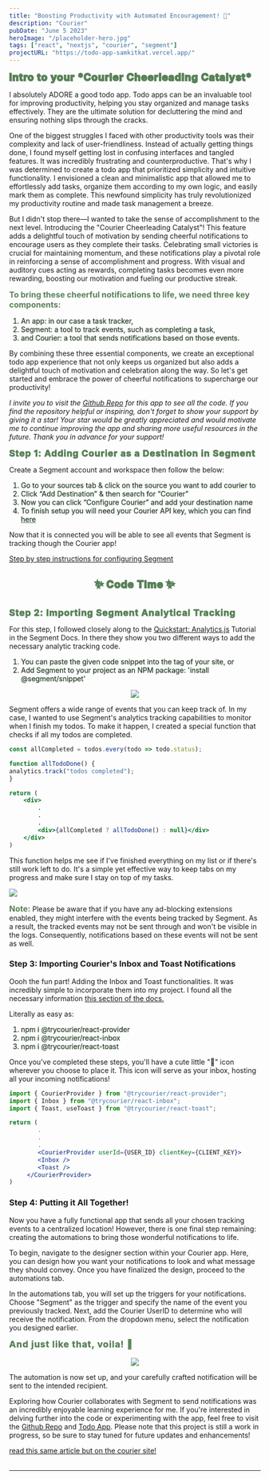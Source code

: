 ```yaml
---
title: "Boosting Productivity with Automated Encouragement! 🎉"
description: "Courier"
pubDate: "June 5 2023"
heroImage: "/placeholder-hero.jpg"
tags: ["react", "nextjs", "courier", "segment"]
projectURL: "https://todo-app-samkitkat.vercel.app/"
---
```

<span style="color:#588157; font-weight: bold; font-size: 20px; -webkit-text-stroke: 2px #588157; letter-spacing: 1px;">
Intro to your *Courier Cheerleading Catalyst*
</span>

I absolutely ADORE a good todo app. Todo apps can be an invaluable tool for improving productivity, helping you stay organized and manage tasks effectively. They are the ultimate solution for decluttering the mind and ensuring nothing slips through the cracks.

One of the biggest struggles I faced with other productivity tools was their complexity and lack of user-friendliness. Instead of actually getting things done, I found myself getting lost in confusing interfaces and tangled features. It was incredibly frustrating and counterproductive. That's why I was determined to create a todo app that prioritized simplicity and intuitive functionality. I envisioned a clean and minimalistic app that allowed me to effortlessly add tasks, organize them according to my own logic, and easily mark them as complete. This newfound simplicity has truly revolutionized my productivity routine and made task management a breeze.

But I didn't stop there—I wanted to take the sense of accomplishment to the next level. Introducing the "Courier Cheerleading Catalyst"! This feature adds a delightful touch of motivation by sending cheerful notifications to encourage users as they complete their tasks. Celebrating small victories is crucial for maintaining momentum, and these notifications play a pivotal role in reinforcing a sense of accomplishment and progress. With visual and auditory cues acting as rewards, completing tasks becomes even more rewarding, boosting our motivation and fueling our productive streak.

<span style="color:#588157; font-weight: bold; font-size: 16px;">
To bring these cheerful notifications to life, we need three key components:
</span>

<span style="-webkit-text-stroke: 0.4px #588157">
<ol>
<li>An app: in our case a task tracker,</li>
<li>Segment: a tool to track events, such as completing a task,</li>
<li>and Courier: a tool that sends notifications based on those events.</li>
</ol>
</span>

By combining these three essential components, we create an exceptional todo app experience that not only keeps us organized but also adds a delightful touch of motivation and celebration along the way. So let's get started and embrace the power of cheerful notifications to supercharge our productivity!

*I invite you to visit the <a href="https://github.com/samkitkat/todo-app" target="_blank" rel="noopener noreferrer">Github Repo</a> for this app to see all the code. If you find the repository helpful or inspiring, don't forget to show your support by giving it a star! Your star would be greatly appreciated and would motivate me to continue improving the app and sharing more useful resources in the future. Thank you in advance for your support!*

<span style="color:#588157; font-weight: bold; font-size: 18px; -webkit-text-stroke: 1px #588157; letter-spacing: 1px;">
Step 1: Adding Courier as a Destination in Segment
</span>

Create a Segment account and workspace then follow the below:

<span style="-webkit-text-stroke: 0.4px #588157">
<ol>
<li>Go to your sources tab & click on the source you want to add courier to</li>
<li>Click “Add Destination” & then search for “Courier”</li>
<li>Now you can click “Configure Courier” and add your destination name</li>
<li>To finish setup you will need your Courier API key, which you can find <a href="https://app.courier.com/channels/segment" target="_blank" rel="noopener noreferrer">here</a></li>
</ol>
</span>

Now that it is connected you will be able to see all events that Segment is tracking though the Courier app!

<a href="https://www.courier.com/docs/external-integrations/segment/segment-integration/" target="_blank" rel="noopener noreferrer">Step by step instructions for configuring Segment</a>

<br>

<div align="center">
<span style="color:#588157; font-weight: bold; font-size: 20px; -webkit-text-stroke: 2px #588157; letter-spacing: 1px;">
✨ Code Time ✨
</span>
</div>

<br>
<br>

<span style="color:#588157; font-weight: bold; font-size: 18px; -webkit-text-stroke: 1px #588157; letter-spacing: 1px;">
Step 2: Importing Segment Analytical Tracking
</span>

For this step, I followed closely along to the <a href="https://segment.com/docs/connections/sources/catalog/libraries/website/javascript/quickstart/" target="_blank" rel="noopener noreferrer">Quickstart: Analytics.js</a> Tutorial in the Segment Docs. In there they show you two different ways to add the necessary analytic tracking code.

<span style="-webkit-text-stroke: 0.4px #588157">
<ol>
<li>You can paste the given code snippet into the <head> tag of your site, or</li>
<li>Add Segment to your project as an NPM package: 'install @segment/snippet'</li>
</ol>
</span>

<div align="center"><img src="../../assets/images/todo-complete-segment.gif"></div>

Segment offers a wide range of events that you can keep track of. In my case, I wanted to use Segment's analytics tracking capabilities to monitor when I finish my todos. To make it happen, I created a special function that checks if all my todos are completed. 

```jsx
const allCompleted = todos.every(todo => todo.status);

function allTodoDone() {
analytics.track("todos completed");
}

return (
	<div>
		.
		.
		.
		<div>{allCompleted ? allTodoDone() : null}</div>
	</div>
)
```

This function helps me see if I've finished everything on my list or if there's still work left to do. It's a simple yet effective way to keep tabs on my progress and make sure I stay on top of my tasks.

<div align="left"><img src="../../assets/images/courier-img-1.png"></div>

<span style="color:#588157; font-weight: bold; font-size: 16px;">Note:</span> Please be aware that if you have any ad-blocking extensions enabled, they might interfere with the events being tracked by Segment. As a result, the tracked events may not be sent through and won't be visible in the logs. Consequently, notifications based on these events will not be sent as well.

### Step 3: Importing Courier's Inbox and Toast Notifications

Oooh the fun part! Adding the Inbox and Toast functionalities. It was incredibly simple to incorporate them into my project. I found all the necessary information <a href="https://www.courier.com/docs/inbox/" target="_blank" rel="noopener noreferrer">this section of the docs.</a>

Literally as easy as:

<span style="-webkit-text-stroke: 0.4px #588157">
<ol>
<li>npm i @trycourier/react-provider</li>
<li>npm i @trycourier/react-inbox</li>
<li>npm i @trycourier/react-toast</li>
</ol>
</span>

Once you've completed these steps, you'll have a cute little "🔔" icon wherever you choose to place it. This icon will serve as your inbox, hosting all your incoming notifications!

```jsx
import { CourierProvider } from "@trycourier/react-provider";
import { Inbox } from "@trycourier/react-inbox";
import { Toast, useToast } from "@trycourier/react-toast";

return (
		.
		.
		.
		<CourierProvider userId={USER_ID} clientKey={CLIENT_KEY}>
        <Inbox />
        <Toast />
     </CourierProvider>
)
```

### Step 4: Putting it All Together!

Now you have a fully functional app that sends all your chosen tracking events to a centralized location! However, there is one final step remaining: creating the automations to bring those wonderful notifications to life.

To begin, navigate to the designer section within your Courier app. Here, you can design how you want your notifications to look and what message they should convey. Once you have finalized the design, proceed to the automations tab.

In the automations tab, you will set up the triggers for your notifications. Choose "Segment" as the trigger and specify the name of the event you previously tracked. Next, add the Courier UserID to determine who will receive the notification. From the dropdown menu, select the notification you designed earlier. 

<span style="color:#588157; font-weight: bold; font-size: 18px; -webkit-text-stroke: 0.5px #588157; letter-spacing: 1px;">
And just like that, voila! 🎉
</span>
<br>
<br>

<div align="center"><img src="../../assets/images/todo-app.gif"></div>

The automation is now set up, and your carefully crafted notification will be sent to the intended recipient.

Exploring how Courier collaborates with Segment to send notifications was an incredibly enjoyable learning experience for me. If you're interested in delving further into the code or experimenting with the app, feel free to visit the <a href="https://github.com/samkitkat/todo-app" target="_blank" rel="noopener noreferrer">Github Repo</a> and <a href="https://todo-app-samkitkat.vercel.app/" target="_blank" rel="noopener noreferrer">Todo App</a>. Please note that this project is still a work in progress, so be sure to stay tuned for future updates and enhancements!

<a href="https://www.courier.com/blog/intro-to-your-courier-cheerleading-catalyst/" target="_blank" rel="noopener noreferrer">
read this same article but on the courier site!
</a>

<br>
<br>

---